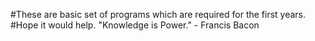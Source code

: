 #These are basic set of programs which are required for the first years.
#Hope it would help.
"Knowledge is Power." - Francis Bacon
                
